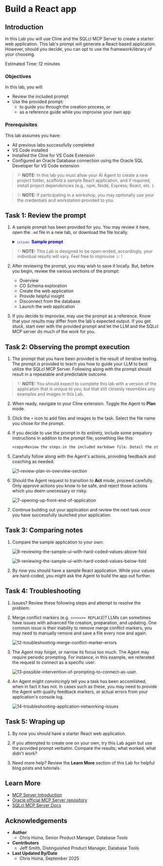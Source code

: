# Build a React app

## Introduction

In this Lab you will use Cline and the SQLcl MCP Server to create a starter web application. This lab's prompt will generate a React-based application. However, should you decide, you can opt to use the framework/library of your choosing.

Estimated Time: 12 minutes

### Objectives

In this lab, you will:
* Review the included prompt
* Use the provided prompt:
  * to guide you through the creation process, *or*
  * as a reference guide while you improvise your own app

### Prerequisites 

This lab assumes you have:
* All previous labs successfully completed
* VS Code installed
* Installed the Cline for VS Code Extension
* Configured an Oracle Database connection using the Oracle SQL Developer for VS Code extension

<p></p>

> &#9872; **NOTE:** In this lab you must allow your AI Agent to create a new project folder, scaffold a sample React application, and if required, install project dependencies (e.g., npm, Node, Express, React, etc. ).

<p></p>

> &#9872; **NOTE:** If participating in a workshop, you may optionally use your the credentials and workstation provided to you.

<p></p>

## Task 1: Review the prompt

1. A sample prompt has been provided for you. You may review it here, open the `.md` file in a new tab, or download the file locally.

   <details>
      <summary style="color: #0000FF";><kbd style="font-size: 10px;">(click) </kbd><strong>Sample prompt</strong></summary>
      <p></p>
      <button>
      <a href="./files/create_a_react_app_prompt.md" target="_blank">Open in new tab</a>
      </button> 
      <button>
      <a href="./files/create_a_react_app_prompt.md" target="_self" download="create_a_react_app_prompt.md">Download .md file</a>
      </button>
      <p></p>
       
      ```txt
      <copy>
      Title: Single Web Page Application example

      Task 1: Overview

      1. You will create a sample single page React application using available information in the SQL_FREESQL_01 schema.
      2. You have access to view the table data in the CO schema. The sample application will use data from these CO tables. 
      3. You will make provisions for dynamically fetching data from the database, but the version 1 of this application will use hard-coded values from the CO table data.
      4. You will follow the instructions in the following steps

      Task 2: CO schema exploration

      1. Connect as the SQL_FREESQL_01 user and explore the CO tables
      2. Provide me with a summary of insights on the CO tables
      3. Recommend to me some potential statistics/metrics in this CO schema that would be interesting for the single page web application. 
      4. Allow me to choose one of these statistics/metrics to use for the single page web application.

      Task 3: Creating the web application

      1. Create a project directory before scaffolding a project.
      2. Once the directory is created, scaffold the single page React application. 
      3. Using what you learned about the CO schema, and the selection I made in the CO schema exploration section, reconnect as the SQL_FREESQL_01 user and query the values you need to populate the React application.
      4. The React application should include a graph or chart to visualize the data. And there should be a table underneath, or next to the visualization that shows the values. 
      5. Share with me what you intend to display on the React page before altering the app source files.

      Task 4: Provide some helpful inight 
      1. Once complete, provide me with a list of next steps, or recommended actions for making this more dynamic.
      2. Answer the following questions: 
      - What options do I have for establishing an Oracle database connection so my app can update in real time? 
      - What options do I have if a user wants to update one of these underlying tables? 
      - What other functions do you recommend this app should have? 
      - What other Oracle database technologies could I use in/with this React application? 

      Task 5: Launch the web application

      1. Launch the web application and review it for accuracy and expected outcome
      2. If the data and visualization are not visible on screen, please debug as needed. 
      </copy>
      ```
         
   </details>
   <p></p>

> &#9872; **NOTE:** This Lab is designed to be open-ended, accordingly, your individual results will vary. Feel free to improvise &#9786; !


2. After reviewing the prompt, you may wish to save it locally. But, before you begin, review the various sections of the prompt: 

    - Overview
    - CO Schema exploration
    - Create the web application
    - Provide helpful insight
    - Disconnect from the database
    - Launch the web application

3. If you decide to improvise, may use the prompt as a reference. Know that your results may differ from the lab's expected output. If you get stuck, start over with the provided prompt and let the LLM and the SQLcl MCP server do much of the work for you.

## Task 2: Observing the prompt execution

1. The prompt that you have been provided is the result of iterative testing. The prompt is provided to teach you how to guide your LLM to best utilize the SQLcl MCP Server. Following along with the prompt should result in a repeatable and predictable outcome. 

> &#9872; **NOTE:** You should expect to complete this lab with a version of the application that is unique to you; but that still closesly resembles any examples and images in this Lab.

2. When ready, navigate to your Cline extension. Toggle the Agent to **Plan** mode. 

3. Click the `+` icon to add files and images to the task. Select the file name you chose for the prompt. 

4. If you decide to use the prompt in its entirety, include some prepatory instructions in additon to the prompt file; something like this:

    ```txt
    <copy>Review the steps in the included markdown file. Detail the steps you intend to take to achieve the desired outcome. And await for my approval before proceeding.</copy>
    ```

5. Carefully follow along with the Agent's actions, providing feedback and coaching as needed. 

    ![1-review-plan-in-overview-section](./images/lab-5/1-review-plan-in-overview-section.png " ")

6. Should the Agent request to transition to **Act** mode, proceed carefully. Only approve actions you know to be safe, and reject those actions which you deem unecessary or risky.

    ![7-opening-up-front-end-of-application](./images/lab-5/7-opening-up-front-end-of-application.png " ")

7. Continue building out your application and review the next task once you have successfully launched your application.

## Task 3: Comparing notes

1. Compare the sample application to your own:

   ![8-reviewing-the-sample-ui-with-hard-coded-values-above-fold](./images/lab-5/8-reviewing-the-sample-ui-with-hard-coded-values-above-fold.png " ")

   ![9-reviewing-the-sample-ui-with-hard-coded-values-below-fold](./images/lab-5/9-reviewing-the-sample-ui-with-hard-coded-values-below-fold.png " ")

2. By now you should have a sample React application. While your values are hard-coded, you might ask the Agent to build the app out further.

## Task 4: Troubleshooting

1. Issues? Review these following steps and attempt to resolve the problem.

2. Merge conflict markers (e.g. `>>>>>>> REPLACE`)? LLMs can sometimes have issues with advanced file creation, preparation, and updating. One common issue is their inability to remove merge conflict markers, you may need to manually remove and save a file every now and again. 

   ![12-troubleshooting-merge-conflict-marker-errors](./images/lab-5/12-troubleshooting-merge-conflict-marker-errors.png " ")

3. The Agent may forget, or narrow its focus too much. The Agent may require periodic prompting. For instance, in this example, we reiterated the request to connect as a specific user: 

   ![13-possible-intervention-of-prompting-to-connect-as-user.](./images/lab-5/13-possible-intervention-of-prompting-to-connect-as-user.png " ")

4. An Agent might *convincingly* tell you a task has been accomlished, when in fact it has not. In cases such as these, you may need to provide the Agent with quality feedback markers, or actual errors from your application's console log. 

   ![14-troubleshooting-application-networking-issues](./images/lab-5/14-troubleshooting-application-networking-issues.png " ")

## Task 5: Wraping up

1. By now you should have a starter React web application. 

2. If you attempted to create one on your own, try this Lab again but use the provided prompt verbatim. Compare the results; what worked, what didn't work? 

3. Need more help? Review the **Learn More** section of this Lab for helpful blog posts and tutorials. 

## Learn More

* [MCP Server Introduction](https://blogs.oracle.com/database/post/introducing-mcp-server-for-oracle-database) 
* [Oracle official MCP Server repository](https://github.com/oracle/mcp/tree/main)
* [SQLcl MCP Server Docs](https://docs.oracle.com/en/database/oracle/sql-developer-command-line/25.2/sqcug/using-oracle-sqlcl-mcp-server.html)

## Acknowledgements

* **Author**<ul><li>Chris Hoina, Senior Product Manager, Database Tools</li></ul>
* **Contributors**<ul><li>Jeff Smith, Distinguished Product Manager, Database Tools</li></ul>
* **Last Updated By/Date**<ul><li>Chris Hoina, September 2025</li></ul>
